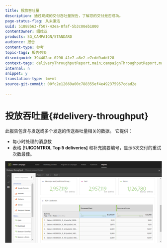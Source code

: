 ```yaml
---
title: 投放吞吐量
description: 通过现成的交付吞吐量报告，了解您的交付是否成功。
page-status-flag: 从未激活
uuid: 51888b63-f507-43ea-8faf-5b3c00eb1800
contentOwner: 绍维亚
products: SG_CAMPAIGN/STANDARD
audience: 报告
content-type: 参考
topic-tags: 报告列表
discoiquuid: 394402ac-0290-41e7-a8e2-e7cdd9addf28
context-tags: deliveryThroughputReport,main;campaignThroughputReport,main;programThroughputReport,main
internal: n
snippet: y
translation-type: tm+mt
source-git-commit: 00fc2e12669a00c788355ef4e492375957cdad2e

---
```



# 投放吞吐量{#delivery-throughput}

此报告包含与发送或多个发送的传送吞吐量相关的数据。 它提供：

* 每小时处理的消息数
* 表格 **[!UICONTROL Top 5 deliveries]** 和补充摘要编号，显示5次交付的重试次数最佳。

![](assets/delivery_reports_1.png)

